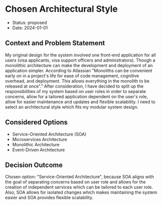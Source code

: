 # Chosen Architectural Style

* Status: proposed
* Date: 2024-01-01

## Context and Problem Statement

My original design for the system involved one front-end application for all users (visa applicants, visa support officers and administrators). Though a monolithic architecture can make the development and deployment of an application simpler. According to Atlassian "Monoliths can be convenient early on in a project's life for ease of code management, cognitive overhead, and deployment. This allows everything in the monolith to be released at once¹." After consideration, I have decided to split up the responsibilities of my system based on user roles in order to separate concerns, allow for a tailored application dependent on the user's role, allow for easier maintenance and updates and flexible scalability. I need to select an architectural style which fits my modular system design.

## Considered Options

* Service-Oriented Architecture (SOA)
* Microservices Architecture
* Monolithic Architecture
* Event-Driven Architecture

## Decision Outcome

Chosen option: "Service-Oriented Architecture", because SOA aligns with the goal of separating concerns based on user role and allows for the creation of independent services which can be tailored to each user role. Also, SOA allows for isolated changes which makes maintaining the system easier and SOA provides flexible scalability.
